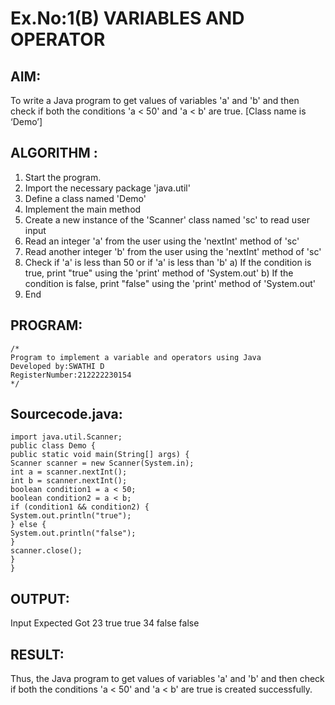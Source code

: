 # Ex.No:1(B) VARIABLES AND OPERATOR

## AIM:
To write a Java program to get values of variables 'a' and 'b' and then check if both the conditions 'a < 50' and 'a < b' are true. [Class name is ‘Demo’]

## ALGORITHM :
1.	Start the program.
2.	Import the necessary package 'java.util'
3.	Define a class named 'Demo'
4.	Implement the main method
5.	Create a new instance of the 'Scanner' class named 'sc' to read user input
6.	Read an integer 'a' from the user using the 'nextInt' method of 'sc'
7.	Read another integer 'b' from the user using the 'nextInt' method of 'sc'
8.	Check if 'a' is less than 50 or if 'a' is less than 'b'
a)	If the condition is true, print "true" using the 'print' method of 'System.out'
b)	If the condition is false, print "false" using the 'print' method of 'System.out'
9.	End





## PROGRAM:
 ```
/*
Program to implement a variable and operators using Java
Developed by:SWATHI D 
RegisterNumber:212222230154  
*/
```

## Sourcecode.java:
```
import java.util.Scanner;
public class Demo {
public static void main(String[] args) {
Scanner scanner = new Scanner(System.in);
int a = scanner.nextInt();
int b = scanner.nextInt();
boolean condition1 = a < 50;
boolean condition2 = a < b;
if (condition1 && condition2) {
System.out.println("true");
} else {
System.out.println("false");
}
scanner.close();
}
}
```






## OUTPUT:

Input    Expected   Got
23        true      true
34        false     false

## RESULT:
Thus, the Java program to get values of variables 'a' and 'b' and then check if both the conditions 'a < 50' and 'a < b' are true is created successfully.

